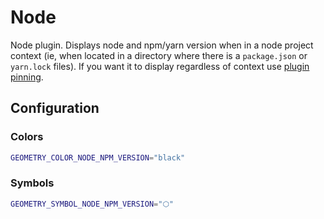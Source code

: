 # Node

Node plugin. Displays node and npm/yarn version when in a node project context (ie, when located in a directory where there is a `package.json` or `yarn.lock` files). If you want it to display regardless of context use [plugin pinning](https://github.com/geometry-zsh/geometry/tree/master/plugins#pinning).

## Configuration

### Colors

```sh
GEOMETRY_COLOR_NODE_NPM_VERSION="black"
```


### Symbols

```sh
GEOMETRY_SYMBOL_NODE_NPM_VERSION="⬡"
```

